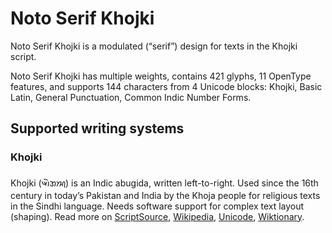 
# Noto Serif Khojki

Noto Serif Khojki is a modulated (“serif”) design for texts in the Khojki script. 

Noto Serif Khojki has multiple weights, contains 421 glyphs, 11 OpenType features, and supports 144 characters from 4 Unicode blocks: Khojki, Basic Latin, General Punctuation, Common Indic Number Forms.


## Supported writing systems


### Khojki

Khojki (𑈉𑈲𑈐𑈈𑈮) is an Indic abugida, written left-to-right. Used since the 16th century in today’s Pakistan and India by the Khoja people for religious texts in the Sindhi language. Needs software support for complex text layout (shaping). Read more on [ScriptSource](https://scriptsource.org/scr/Khoj), [Wikipedia](https://en.wikipedia.org/wiki/ISO_15924:Khoj), [Unicode](https://www.unicode.org/versions/Unicode13.0.0/ch15.pdf#G81423), [Wiktionary](https://en.wiktionary.org/wiki/Category:Khojki_script).


